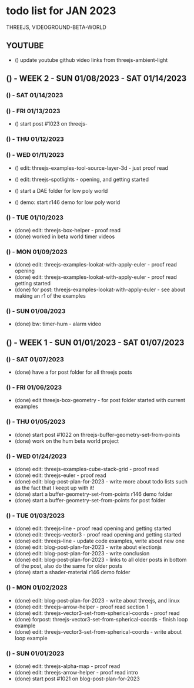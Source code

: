 # todo list for JAN 2023

THREEJS, VIDEOGROUND-BETA-WORLD

## YOUTUBE
* () update youtube github video links from threejs-ambient-light


<!-------- ----------
-- WEEK 2
---------- --------->
## () - WEEK 2 - SUN 01/08/2023 - SAT 01/14/2023

### () - SAT 01/14/2023

### () - FRI 01/13/2023
* () start post #1023 on threejs-

### () - THU 01/12/2023

### () - WED 01/11/2023
* () edit: threejs-examples-tool-source-layer-3d - just proof read
* () edit: threejs-spotlights - opening, and getting started

* () start a DAE folder for low poly world
* () demo: start r146 demo for low poly world


### () - TUE 01/10/2023
* (done) edit: threejs-box-helper - proof read
* (done) worked in beta world timer videos

### () - MON 01/09/2023
* (done) edit: threejs-examples-lookat-with-apply-euler - proof read opening
* (done) edit: threejs-examples-lookat-with-apply-euler - proof read getting started
* (done) for post: threejs-examples-lookat-with-apply-euler - see about making an r1 of the examples

### () - SUN 01/08/2023
* (done) bw: timer-hum - alarm video


<!-------- ----------
-- WEEK 1
---------- --------->
## () - WEEK 1 - SUN 01/01/2023 - SAT 01/07/2023

### () - SAT 01/07/2023
* (done) have a for post folder for all threejs posts

### () - FRI 01/06/2023
* (done) edit threejs-box-geometry - for post folder started with current examples

### () - THU 01/05/2023
* (done) start post #1022 on threejs-buffer-geometry-set-from-points
* (done) work on the hum beta world project

### () - WED 01/24/2023
* (done) edit: threejs-examples-cube-stack-grid - proof read
* (done) edit: threejs-euler - proof read
* (done) edit: blog-post-plan-for-2023 - write more about todo lists such as the fact that I keept up with it!
* (done) start a buffer-geometry-set-from-points r146 demo folder
* (done) start a buffer-geometry-set-from-points for post folder

### () - TUE 01/03/2023
* (done) edit: threejs-line - proof read opening and getting started
* (done) edit: threejs-vector3 - proof read opening and getting started
* (done) edit: threejs-line - update code examples, write about new one
* (done) edit: blog-post-plan-for-2023 - write about electionjs
* (done) edit: blog-post-plan-for-2023 - write conclusion
* (done) edit: blog-post-plan-for-2023 - links to all older posts in bottom of the post, also do the same for older posts
* (done) start a shader-material r146 demo folder

### () - MON 01/02/2023
* (done) edit: blog-post-plan-for-2023 - write about threejs, and linux
* (done) edit: threejs-arrow-helper - proof read section 1
* (done) edit: threejs-vector3-set-from-spherical-coords - proof read
* (done) forpost: threejs-vector3-set-from-spherical-coords - finish loop example
* (done) edit: threejs-vector3-set-from-spherical-coords - write about loop example

### () - SUN 01/01/2023
* (done) edit: threejs-alpha-map - proof read
* (done) edit: threejs-arrow-helper - proof read intro
* (done) start post #1021 on blog-post-plan-for-2023
